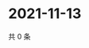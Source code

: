 # 2021-11-13

共 0 条

<!-- BEGIN WEIBO -->
<!-- 最后更新时间 Sat Nov 13 2021 03:11:51 GMT+0800 (China Standard Time) -->

<!-- END WEIBO -->
